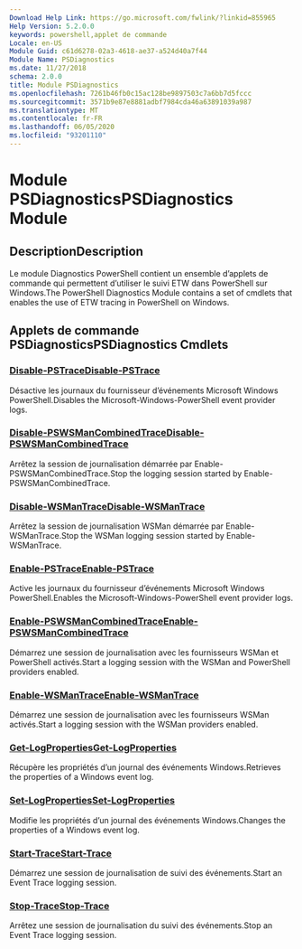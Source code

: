 ```yaml
---
Download Help Link: https://go.microsoft.com/fwlink/?linkid=855965
Help Version: 5.2.0.0
keywords: powershell,applet de commande
Locale: en-US
Module Guid: c61d6278-02a3-4618-ae37-a524d40a7f44
Module Name: PSDiagnostics
ms.date: 11/27/2018
schema: 2.0.0
title: Module PSDiagnostics
ms.openlocfilehash: 7261b46fb0c15ac128be9897503c7a6bb7d5fccc
ms.sourcegitcommit: 3571b9e87e8881adbf7984cda46a63891039a987
ms.translationtype: MT
ms.contentlocale: fr-FR
ms.lasthandoff: 06/05/2020
ms.locfileid: "93201110"
---
```

# <span data-ttu-id="cd9c2-103">Module PSDiagnostics</span><span class="sxs-lookup"><span data-stu-id="cd9c2-103">PSDiagnostics Module</span></span>

## <span data-ttu-id="cd9c2-104">Description</span><span class="sxs-lookup"><span data-stu-id="cd9c2-104">Description</span></span>

<span data-ttu-id="cd9c2-105">Le module Diagnostics PowerShell contient un ensemble d’applets de commande qui permettent d’utiliser le suivi ETW dans PowerShell sur Windows.</span><span class="sxs-lookup"><span data-stu-id="cd9c2-105">The PowerShell Diagnostics Module contains a set of cmdlets that enables the use of ETW tracing in PowerShell on Windows.</span></span>

## <span data-ttu-id="cd9c2-106">Applets de commande PSDiagnostics</span><span class="sxs-lookup"><span data-stu-id="cd9c2-106">PSDiagnostics Cmdlets</span></span>

### [<span data-ttu-id="cd9c2-107">Disable-PSTrace</span><span class="sxs-lookup"><span data-stu-id="cd9c2-107">Disable-PSTrace</span></span>](Disable-PSTrace.md)
<span data-ttu-id="cd9c2-108">Désactive les journaux du fournisseur d’événements Microsoft Windows PowerShell.</span><span class="sxs-lookup"><span data-stu-id="cd9c2-108">Disables the Microsoft-Windows-PowerShell event provider logs.</span></span>

### [<span data-ttu-id="cd9c2-109">Disable-PSWSManCombinedTrace</span><span class="sxs-lookup"><span data-stu-id="cd9c2-109">Disable-PSWSManCombinedTrace</span></span>](Disable-PSWSManCombinedTrace.md)
<span data-ttu-id="cd9c2-110">Arrêtez la session de journalisation démarrée par Enable-PSWSManCombinedTrace.</span><span class="sxs-lookup"><span data-stu-id="cd9c2-110">Stop the logging session started by Enable-PSWSManCombinedTrace.</span></span>

### [<span data-ttu-id="cd9c2-111">Disable-WSManTrace</span><span class="sxs-lookup"><span data-stu-id="cd9c2-111">Disable-WSManTrace</span></span>](Disable-WSManTrace.md)
<span data-ttu-id="cd9c2-112">Arrêtez la session de journalisation WSMan démarrée par Enable-WSManTrace.</span><span class="sxs-lookup"><span data-stu-id="cd9c2-112">Stop the WSMan logging session started by Enable-WSManTrace.</span></span>

### [<span data-ttu-id="cd9c2-113">Enable-PSTrace</span><span class="sxs-lookup"><span data-stu-id="cd9c2-113">Enable-PSTrace</span></span>](Enable-PSTrace.md)
<span data-ttu-id="cd9c2-114">Active les journaux du fournisseur d’événements Microsoft Windows PowerShell.</span><span class="sxs-lookup"><span data-stu-id="cd9c2-114">Enables the Microsoft-Windows-PowerShell event provider logs.</span></span>

### [<span data-ttu-id="cd9c2-115">Enable-PSWSManCombinedTrace</span><span class="sxs-lookup"><span data-stu-id="cd9c2-115">Enable-PSWSManCombinedTrace</span></span>](Enable-PSWSManCombinedTrace.md)
<span data-ttu-id="cd9c2-116">Démarrez une session de journalisation avec les fournisseurs WSMan et PowerShell activés.</span><span class="sxs-lookup"><span data-stu-id="cd9c2-116">Start a logging session with the WSMan and PowerShell providers enabled.</span></span>

### [<span data-ttu-id="cd9c2-117">Enable-WSManTrace</span><span class="sxs-lookup"><span data-stu-id="cd9c2-117">Enable-WSManTrace</span></span>](Enable-WSManTrace.md)
<span data-ttu-id="cd9c2-118">Démarrez une session de journalisation avec les fournisseurs WSMan activés.</span><span class="sxs-lookup"><span data-stu-id="cd9c2-118">Start a logging session with the WSMan providers enabled.</span></span>

### [<span data-ttu-id="cd9c2-119">Get-LogProperties</span><span class="sxs-lookup"><span data-stu-id="cd9c2-119">Get-LogProperties</span></span>](Get-LogProperties.md)
<span data-ttu-id="cd9c2-120">Récupère les propriétés d’un journal des événements Windows.</span><span class="sxs-lookup"><span data-stu-id="cd9c2-120">Retrieves the properties of a Windows event log.</span></span>

### [<span data-ttu-id="cd9c2-121">Set-LogProperties</span><span class="sxs-lookup"><span data-stu-id="cd9c2-121">Set-LogProperties</span></span>](Set-LogProperties.md)
<span data-ttu-id="cd9c2-122">Modifie les propriétés d’un journal des événements Windows.</span><span class="sxs-lookup"><span data-stu-id="cd9c2-122">Changes the properties of a Windows event log.</span></span>

### [<span data-ttu-id="cd9c2-123">Start-Trace</span><span class="sxs-lookup"><span data-stu-id="cd9c2-123">Start-Trace</span></span>](Start-Trace.md)
<span data-ttu-id="cd9c2-124">Démarrez une session de journalisation de suivi des événements.</span><span class="sxs-lookup"><span data-stu-id="cd9c2-124">Start an Event Trace logging session.</span></span>

### [<span data-ttu-id="cd9c2-125">Stop-Trace</span><span class="sxs-lookup"><span data-stu-id="cd9c2-125">Stop-Trace</span></span>](Stop-Trace.md)
<span data-ttu-id="cd9c2-126">Arrêtez une session de journalisation du suivi des événements.</span><span class="sxs-lookup"><span data-stu-id="cd9c2-126">Stop an Event Trace logging session.</span></span>
